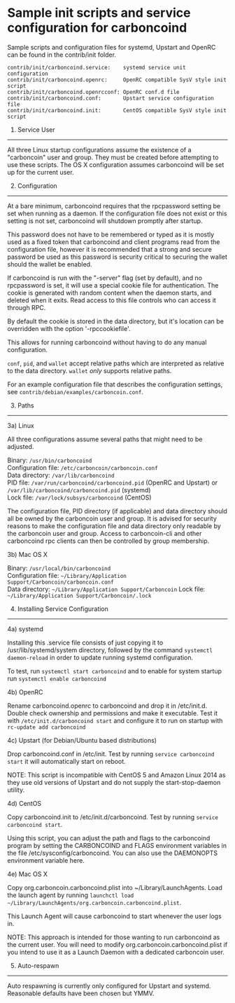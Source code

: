 Sample init scripts and service configuration for carboncoind
==========================================================

Sample scripts and configuration files for systemd, Upstart and OpenRC
can be found in the contrib/init folder.

    contrib/init/carboncoind.service:    systemd service unit configuration
    contrib/init/carboncoind.openrc:     OpenRC compatible SysV style init script
    contrib/init/carboncoind.openrcconf: OpenRC conf.d file
    contrib/init/carboncoind.conf:       Upstart service configuration file
    contrib/init/carboncoind.init:       CentOS compatible SysV style init script

1. Service User
---------------------------------

All three Linux startup configurations assume the existence of a "carboncoin" user
and group.  They must be created before attempting to use these scripts.
The OS X configuration assumes carboncoind will be set up for the current user.

2. Configuration
---------------------------------

At a bare minimum, carboncoind requires that the rpcpassword setting be set
when running as a daemon.  If the configuration file does not exist or this
setting is not set, carboncoind will shutdown promptly after startup.

This password does not have to be remembered or typed as it is mostly used
as a fixed token that carboncoind and client programs read from the configuration
file, however it is recommended that a strong and secure password be used
as this password is security critical to securing the wallet should the
wallet be enabled.

If carboncoind is run with the "-server" flag (set by default), and no rpcpassword is set,
it will use a special cookie file for authentication. The cookie is generated with random
content when the daemon starts, and deleted when it exits. Read access to this file
controls who can access it through RPC.

By default the cookie is stored in the data directory, but it's location can be overridden
with the option '-rpccookiefile'.

This allows for running carboncoind without having to do any manual configuration.

`conf`, `pid`, and `wallet` accept relative paths which are interpreted as
relative to the data directory. `wallet` *only* supports relative paths.

For an example configuration file that describes the configuration settings,
see `contrib/debian/examples/carboncoin.conf`.

3. Paths
---------------------------------

3a) Linux

All three configurations assume several paths that might need to be adjusted.

Binary:              `/usr/bin/carboncoind`  
Configuration file:  `/etc/carboncoin/carboncoin.conf`  
Data directory:      `/var/lib/carboncoind`  
PID file:            `/var/run/carboncoind/carboncoind.pid` (OpenRC and Upstart) or `/var/lib/carboncoind/carboncoind.pid` (systemd)  
Lock file:           `/var/lock/subsys/carboncoind` (CentOS)  

The configuration file, PID directory (if applicable) and data directory
should all be owned by the carboncoin user and group.  It is advised for security
reasons to make the configuration file and data directory only readable by the
carboncoin user and group.  Access to carboncoin-cli and other carboncoind rpc clients
can then be controlled by group membership.

3b) Mac OS X

Binary:              `/usr/local/bin/carboncoind`  
Configuration file:  `~/Library/Application Support/Carboncoin/carboncoin.conf`  
Data directory:      `~/Library/Application Support/Carboncoin`
Lock file:           `~/Library/Application Support/Carboncoin/.lock`

4. Installing Service Configuration
-----------------------------------

4a) systemd

Installing this .service file consists of just copying it to
/usr/lib/systemd/system directory, followed by the command
`systemctl daemon-reload` in order to update running systemd configuration.

To test, run `systemctl start carboncoind` and to enable for system startup run
`systemctl enable carboncoind`

4b) OpenRC

Rename carboncoind.openrc to carboncoind and drop it in /etc/init.d.  Double
check ownership and permissions and make it executable.  Test it with
`/etc/init.d/carboncoind start` and configure it to run on startup with
`rc-update add carboncoind`

4c) Upstart (for Debian/Ubuntu based distributions)

Drop carboncoind.conf in /etc/init.  Test by running `service carboncoind start`
it will automatically start on reboot.

NOTE: This script is incompatible with CentOS 5 and Amazon Linux 2014 as they
use old versions of Upstart and do not supply the start-stop-daemon utility.

4d) CentOS

Copy carboncoind.init to /etc/init.d/carboncoind. Test by running `service carboncoind start`.

Using this script, you can adjust the path and flags to the carboncoind program by
setting the CARBONCOIND and FLAGS environment variables in the file
/etc/sysconfig/carboncoind. You can also use the DAEMONOPTS environment variable here.

4e) Mac OS X

Copy org.carboncoin.carboncoind.plist into ~/Library/LaunchAgents. Load the launch agent by
running `launchctl load ~/Library/LaunchAgents/org.carboncoin.carboncoind.plist`.

This Launch Agent will cause carboncoind to start whenever the user logs in.

NOTE: This approach is intended for those wanting to run carboncoind as the current user.
You will need to modify org.carboncoin.carboncoind.plist if you intend to use it as a
Launch Daemon with a dedicated carboncoin user.

5. Auto-respawn
-----------------------------------

Auto respawning is currently only configured for Upstart and systemd.
Reasonable defaults have been chosen but YMMV.
